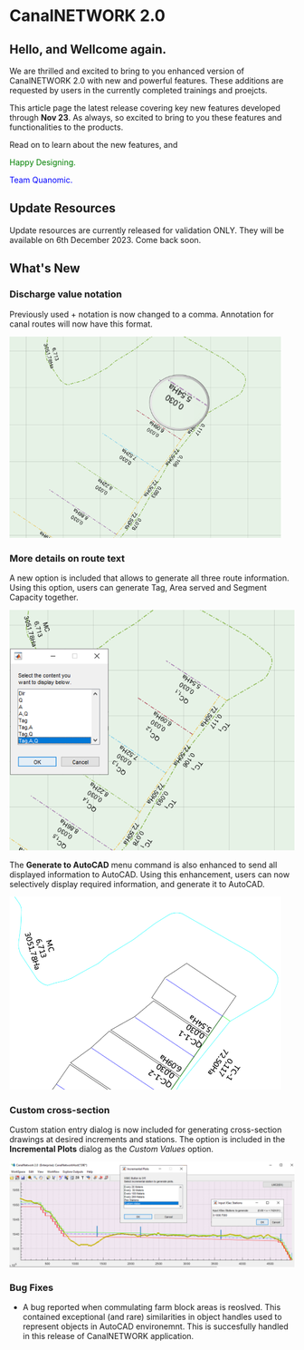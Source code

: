 # CanalNETWORK 2.0

## Hello, and Wellcome again.

We are thrilled and excited to bring to you enhanced version of CanalNETWORK 2.0 with new and powerful features. These additions are requested by users in the currently completed trainings and proejcts.

This article page the latest release covering key new features developed through  **Nov 23**. As always, so excited to bring to you these features and functionalities to the products.


Read on to learn about the new features, and 



<p style="color:green"> Happy Designing.</p>

<p style="color:blue">Team Quanomic.</p>



## Update Resources

Update resources are currently released for validation ONLY. They will be available on 6th December 2023. Come back soon.

<!---
Update your version of CanalNETWORK product as follows:
1. Download the update resoruces from [Latest CanalNETWORK update resources](https://drive.google.com/uc?export=download&id=1Ov_tptZDHdrvIf7o1ogrlfpb_iWiBgvD)

    The latest is **Version 2.0.8.3601**

2. Start your product, go to `Help > Updates...` Then choose `Manual` option. This will ask to close the application and re-start. Choose `Exit` to agree, and continue.

3. Upon restart, the launcher application will ask if you would like to download or manually update. Choose `Manually`. On the file explorer, point to your downloaded resource file. The rest will be handled by the launcher.



> :warning: **Important**:
To use this release, you will need to remove your previous application and install the new release available from your provider. The previous release is no more supported.
If you have not yet installed the latest version, you can download the latest version from our website at www.quanomic.co. A direct access link is [here]().

Download the update resources to make your installation uptodate from the linke below.

--->
## What's New

### Discharge value notation

Previously used + notation is now changed to a comma. Annotation for canal routes will now have this format.

<img src="./media/Image 2.png" style="width:5in">


### More details on route text

A new option is included that allows to generate all three route information. Using this option, users can generate Tag, Area served and Segment Capacity together.

<img src="./media/Image 4.png" style="width:6in">

The **Generate to AutoCAD** menu command is also enhanced to send all displayed information to AutoCAD. Using this enhancement, users can now selectively display required information, and generate it to AutoCAD.

<img src="./media/Image 5.png" style="width:5in">


### Custom cross-section

Custom station entry dialog is now included for generating cross-section drawings at desired increments and stations. The option is included in the **Incremental Plots** dialog as the *Custom Values* option.

<img src="./media/Image 9.png" style="width:8in">

### Bug Fixes
- A bug reported when commulating farm block areas is reoslved. This contained exceptional (and rare) similarities in object handles used to represent objects in AutoCAD environemnt. This is succesfully handled in this release of CanalNETWORK application.
